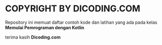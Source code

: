 # COPYRIGHT BY DICODING.COM

Repository ini memuat daftar contoh kode dan latihan yang ada pada kelas **Memulai Pemrograman dengan Kotlin**

terima kasih **Dicoding.com**

